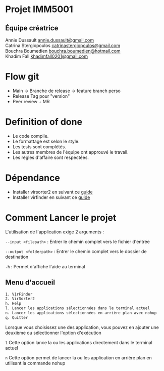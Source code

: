 # Projet IMM5001

## Équipe créatrice
Annie Dussault annie.dussault@gmail.com   
Catrina Stergiopoulos catrinastergiopoulos@gmail.com  
Bouchra Boumedien  bouchra.boumedien@hotmail.com  
Khadim Fall khadimfall0201@gmail.com 

# Flow git 

- Main -> Branche de release -> feature branch perso
- Release Tag pour "version"
- Peer review + MR 

# Definition of done
- Le code compile.
- Le formattage est selon le style.
- Les tests sont complétés.
- Les autres membres de l'équipe ont approuvé le travail.
- Les règles d'affaire sont respectées.

# Dépendance
- Installer virsorter2 en suivant ce [guide](https://gitlab.com/inm50011/inm5001/-/blob/main/Documentation/VirSorter2/GuideUtilisateurVirSorter2.md?ref_type=heads)
- Installer virfinder en suivant ce [guide](https://gitlab.com/inm50011/inm5001/-/blob/main/Documentation/VirFinder/VirFinder_guide.md?ref_type=heads)

# Comment Lancer le projet
L'utilisation de l'application exige 2 arguments : 

``--input <filepath>`` :  Entrer le chemin complet vers le fichier d'entrée

``--output <folderpath>`` : Entrer le chemin complet vers le dossier de destination

``-h`` : Permet d'affiche l'aide au terminal

## Menu d'accueil

```bash
1. VirFinder
2. VirSorter2
h. Help
l. Lancer les applications sélectionnées dans le terminal actuel
n. Lancer les applications sélectionnées en arrière plan avec nohup
q. Quitter
```

Lorsque vous choisissez une des application, vous pouvez en ajouter une deuxième ou sélectionner l'option d'exécution

``l``  Cette option lance la ou les applications directement dans le terminal actuel

``n`` Cette option permet de lancer la ou les application en arrière plan en utilisant la commande nohup





